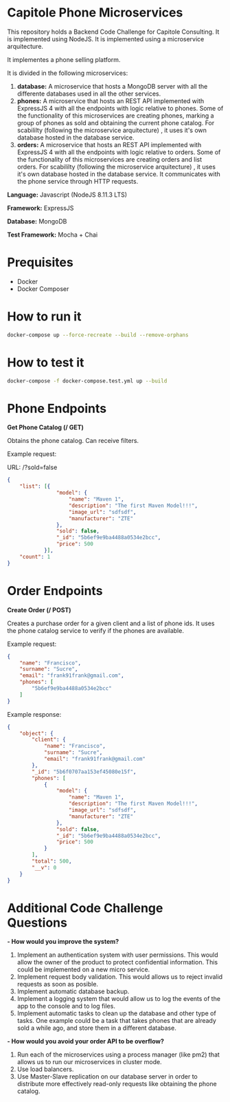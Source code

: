 # Capitole Phone Microservices

This repository holds a Backend Code Challenge for Capitole Consulting. It is implemented using NodeJS. It is implemented using a microservice arquitecture. 

It implementes a phone selling platform. 

It is divided in the following microservices:

1. **database:** A microservice that hosts a MongoDB server with all the differente databases used in all the other services.
2. **phones:** A microservice that hosts an REST API implemented with ExpressJS 4 with all the endpoints with logic relative to phones. Some of the functionality of this microservices are creating phones, marking a group of phones as sold and obtaining the current phone catalog. For scabililty (following the microservice arquitecture) , it uses it's own database hosted in the database service.
3. **orders:** A microservice that hosts an REST API implemented with ExpressJS 4 with all the endpoints with logic relative to orders. Some of the functionality of this microservices are creating orders and list orders. For scabililty (following the microservice arquitecture) , it uses it's own database hosted in the database service. It communicates with the phone service through HTTP requests.

**Language:** Javascript (NodeJS 8.11.3 LTS)

**Framework:** ExpressJS

**Database:** MongoDB

**Test Framework:** Mocha + Chai

# Prequisites

- Docker
- Docker Composer

# How to run it

```bash
docker-compose up --force-recreate --build --remove-orphans
```

# How to test it

```bash
docker-compose -f docker-compose.test.yml up --build
```

# Phone Endpoints

**Get Phone Catalog (/ GET)**

Obtains the phone catalog. Can receive filters.

Example request: 

URL: /?sold=false

```json
{
    "list": [{
                "model": {
                    "name": "Maven 1",
                    "description": "The first Maven Model!!!",
                    "image_url": "sdfsdf",
                    "manufacturer": "ZTE"
                },
                "sold": false,
                "_id": "5b6ef9e9ba4488a0534e2bcc",
                "price": 500
            }],
    "count": 1
}
```

# Order Endpoints

**Create Order (/ POST)**

Creates a purchase order for a given client and a list of phone ids. It uses the phone catalog service to verify if the phones are available.

Example request:

```json
{
	"name": "Francisco",
    "surname": "Sucre",
    "email": "frank91frank@gmail.com",
    "phones": [
        "5b6ef9e9ba4488a0534e2bcc"
    ]
}
```

Example response:

```json
{
    "object": {
        "client": {
            "name": "Francisco",
            "surname": "Sucre",
            "email": "frank91frank@gmail.com"
        },
        "_id": "5b6f0707aa153ef45080e15f",
        "phones": [
            {
                "model": {
                    "name": "Maven 1",
                    "description": "The first Maven Model!!!",
                    "image_url": "sdfsdf",
                    "manufacturer": "ZTE"
                },
                "sold": false,
                "_id": "5b6ef9e9ba4488a0534e2bcc",
                "price": 500
            }
        ],
        "total": 500,
        "__v": 0
    }
}
```

# Additional Code Challenge Questions

**- How would you improve the system?**

1. Implement an authentication system with user permissions. This would allow the owner of the product to protect confidential information. This could be implemented on a new micro service.
2. Implement request body validation. This would allows us to reject invalid requests as soon as posible.
3. Implement automatic database backup.
4. Implement a logging system that would allow us to log the events of the app to the console and to log files.
5. Implement automatic tasks to clean up the database and other type of tasks. One example could be a task that takes phones that are already sold a while ago, and store them in a different database. 


**- How would you avoid your order API to be overflow?**

1. Run each of the microservices using a process manager (like pm2) that allows us to run our microservices in cluster mode.
2. Use load balancers.
3. Use Master-Slave replication on our database server in order to distribute more effectively read-only requests like obtaining the phone catalog.
